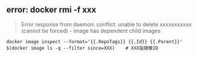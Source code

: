 ## error: docker rmi -f xxx

> Error response from daemon: conflict: unable to delete xxxxxxxxxxx (cannot be forced) - image has dependent child images

```shell
docker image inspect --format='{{.RepoTags}} {{.Id}} {{.Parent}}' $(docker image ls -q --filter since=XXX)    # XXX指镜像ID
```


